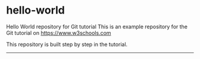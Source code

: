 # hello-world
Hello World repository for Git tutorial
This is an example repository for the Git tutorial on https://www.w3schools.com

This repository is built step by step in the tutorial.
*****
